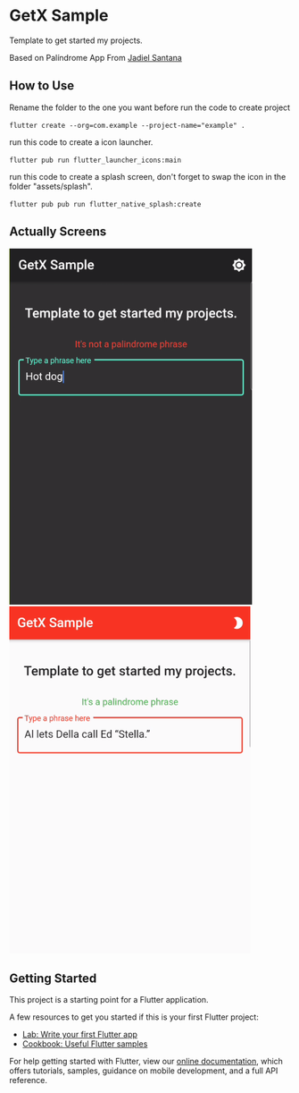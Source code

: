 # GetX Sample

Template to get started my projects.

Based on Palíndrome App From [Jadiel Santana](https://github.com/Jadiel-Santana/palindromo_app)

## How to Use

Rename the folder to the one you want before run the code to create project

``
flutter create --org=com.example --project-name="example" .
``

run this code to create a icon launcher.

``
flutter pub run flutter_launcher_icons:main
``

run this code to create a splash screen, don't forget to swap the icon in the folder "assets/splash".

``
flutter pub pub run flutter_native_splash:create
``

## Actually Screens

![1](https://raw.githubusercontent.com/robertobarrosx/GetX_Sample/master/example/assets//Screnshots/screen1.png)
![2](https://raw.githubusercontent.com/robertobarrosx/GetX_Sample/master/example/assets/Screnshots/screen2.png)

## Getting Started

This project is a starting point for a Flutter application.

A few resources to get you started if this is your first Flutter project:

- [Lab: Write your first Flutter app](https://flutter.dev/docs/get-started/codelab)
- [Cookbook: Useful Flutter samples](https://flutter.dev/docs/cookbook)

For help getting started with Flutter, view our
[online documentation](https://flutter.dev/docs), which offers tutorials,
samples, guidance on mobile development, and a full API reference.
